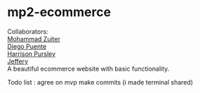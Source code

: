 <!-- If you right click the readme in the file list and click open preview, you can see how this will look. -->

# mp2-ecommerce
Collaborators: \
[Mohammad Zuiter](https://github.com/moefingers) \
[Diego Puente](https://github.com/dpuentex) \
[Harrison Pursley ](https://github.com/HarrisonPursley)\
[Jeffery](https://github.com/JefferyG00) \
A beautiful ecommerce website with basic functionality.


Todo list : 
agree on mvp
make commits (i made terminal shared)
